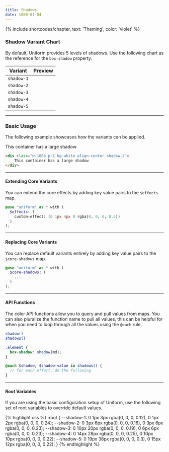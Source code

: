 ```yaml
---
title: Shadows
date: 1000-01-04
---
```


{% include shortcodes/chapter, text: 'Theming', color: 'violet' %}

### Shadow Variant Chart

By default, Uniform provides 5 levels of shadows. Use the following chart as the reference for the `box-shadow` property.

<table class="table">
  <thead class="uppercase font-xs font-600 tracking-1 color-black">
    <tr>
      <th>
        Variant
      </th>
      <th>
        Preview
      </th>
    </tr>
  </thead>
  <tbody class="font-sm">
    <tr>
      <td><code class="color-teal-500">shadow-1</code></td>
      <td>
        <div class="shadow-1 w-8 h-8"></div>
      </td>
    </tr>
    <tr>
      <td><code class="color-teal-500">shadow-2</code></td>
      <td>
        <div class="shadow-2 w-8 h-8"></div>
      </td>
    </tr>
    <tr>
      <td><code class="color-teal-500">shadow-3</code></td>
      <td>
        <div class="shadow-3 w-8 h-8"></div>
      </td>
    </tr>
    <tr>
      <td><code class="color-teal-500">shadow-4</code></td>
      <td>
        <div class="shadow-4 w-8 h-8"></div>
      </td>
    </tr>
    <tr>
      <td><code class="color-teal-500">shadow-5</code></td>
      <td>
        <div class="shadow-5 w-8 h-8"></div>
      </td>
    </tr>
  </tbody>
</table>

---

### Basic Usage

The following example showcases how the variants can be applied.

<section class="radius-sm bg-silver-100 p-6">
  <div class="w-100p p-5 bg-white align-center shadow-2">
    This container has a large shadow
  </div>
</section>

```html
<div class="w-100p p-5 bg-white align-center shadow-2">
	This container has a large shadow
</div>
```

---

#### Extending Core Variants

You can extend the core effects by adding key value pairs to the `$effects` map.

```scss
@use "uniform" as * with (
  $effects: (
    custom-effect: (0 1px 4px 0 rgba(0, 0, 0, 0.5))
  )
);
```

---

#### Replacing Core Variants

You can replace default variants entirely by adding key value pairs to the `$core-shadows` map.

```scss
@use "uniform" as * with (
  $core-shadows: (
    ...
  )
);
```

---

#### API Functions

The color API functions allow you to query and pull values from maps. You can also pluralize the function name to pull all values, this can be helpful for when you need to loop through all the values using the `@each` rule.

```bash
shadow()
shadows()
```

```scss
.element {
  box-shadow: shadow(md);
}

@each $shadow, $shadow-value in shadows() {
  // for each effect, do the following
}
```

---

#### Root Variables

If you are using the basic configuration setup of Uniform, use the following set of root variables to override default values.

<div class="bg-black radius-sm">
{% highlight css %}
:root {
  --shadow-1: 0 1px 3px rgba(0, 0, 0, 0.12), 0 1px 2px rgba(0, 0, 0, 0.24);
  --shadow-2: 0 3px 6px rgba(0, 0, 0, 0.16), 0 3px 6px rgba(0, 0, 0, 0.23);
  --shadow-3: 0 10px 20px rgba(0, 0, 0, 0.19), 0 6px 6px rgba(0, 0, 0, 0.23);
  --shadow-4: 0 14px 28px rgba(0, 0, 0, 0.25), 0 10px 10px rgba(0, 0, 0, 0.22);
  --shadow-5: 0 19px 38px rgba(0, 0, 0, 0.3), 0 15px 12px rgba(0, 0, 0, 0.22);
}
{% endhighlight %}
</div>